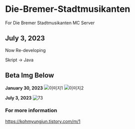 # Die-Bremer-Stadtmusikanten
For Die Bremer Stadtmusikanten MC Server
## July 3, 2023
Now Re-developing

Skript -> Java

## Beta Img Below
**January 30, 2023**
![이미지1](https://user-images.githubusercontent.com/99028995/215340903-189ed7df-19d4-4d50-9569-82d65884322a.png)
![이미지2](https://user-images.githubusercontent.com/99028995/215341320-22f1bca0-caaa-42f9-8da9-7f2acb83bee2.png)

**July 3, 2023**
![73](https://github.com/StraySpeed/Die-Bremer-Stadtmusikanten/assets/99028995/33094cfc-e8cc-4f79-b89e-0d9a37fa1792)

### For more information
https://kohmyungjun.tistory.com/m/1

